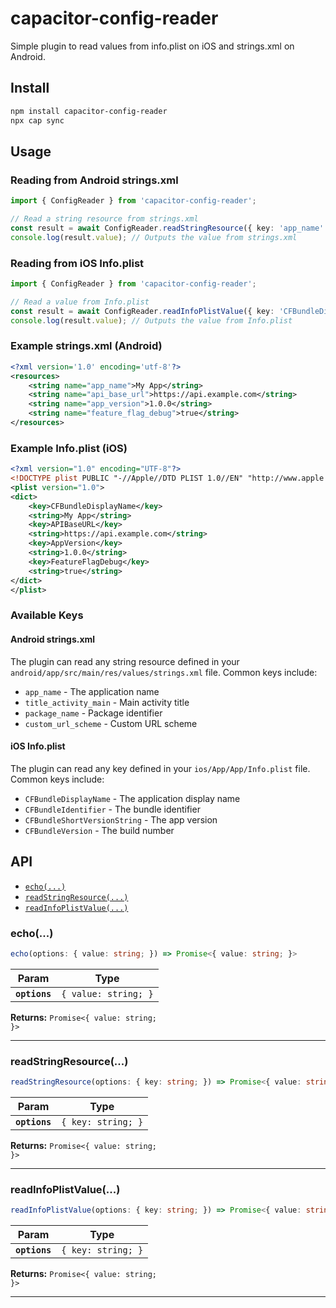 # capacitor-config-reader

Simple plugin to read values from info.plist on iOS and strings.xml on Android.

## Install

```bash
npm install capacitor-config-reader
npx cap sync
```

## Usage

### Reading from Android strings.xml

```typescript
import { ConfigReader } from 'capacitor-config-reader';

// Read a string resource from strings.xml
const result = await ConfigReader.readStringResource({ key: 'app_name' });
console.log(result.value); // Outputs the value from strings.xml
```

### Reading from iOS Info.plist

```typescript
import { ConfigReader } from 'capacitor-config-reader';

// Read a value from Info.plist
const result = await ConfigReader.readInfoPlistValue({ key: 'CFBundleDisplayName' });
console.log(result.value); // Outputs the value from Info.plist
```

### Example strings.xml (Android)

```xml
<?xml version='1.0' encoding='utf-8'?>
<resources>
    <string name="app_name">My App</string>
    <string name="api_base_url">https://api.example.com</string>
    <string name="app_version">1.0.0</string>
    <string name="feature_flag_debug">true</string>
</resources>
```

### Example Info.plist (iOS)

```xml
<?xml version="1.0" encoding="UTF-8"?>
<!DOCTYPE plist PUBLIC "-//Apple//DTD PLIST 1.0//EN" "http://www.apple.com/DTDs/PropertyList-1.0.dtd">
<plist version="1.0">
<dict>
    <key>CFBundleDisplayName</key>
    <string>My App</string>
    <key>APIBaseURL</key>
    <string>https://api.example.com</string>
    <key>AppVersion</key>
    <string>1.0.0</string>
    <key>FeatureFlagDebug</key>
    <string>true</string>
</dict>
</plist>
```

### Available Keys

#### Android strings.xml

The plugin can read any string resource defined in your `android/app/src/main/res/values/strings.xml` file. Common keys include:

- `app_name` - The application name
- `title_activity_main` - Main activity title
- `package_name` - Package identifier
- `custom_url_scheme` - Custom URL scheme

#### iOS Info.plist

The plugin can read any key defined in your `ios/App/App/Info.plist` file. Common keys include:

- `CFBundleDisplayName` - The application display name
- `CFBundleIdentifier` - The bundle identifier
- `CFBundleShortVersionString` - The app version
- `CFBundleVersion` - The build number

## API

<docgen-index>

* [`echo(...)`](#echo)
* [`readStringResource(...)`](#readstringresource)
* [`readInfoPlistValue(...)`](#readinfoplistvalue)

</docgen-index>

<docgen-api>
<!--Update the source file JSDoc comments and rerun docgen to update the docs below-->

### echo(...)

```typescript
echo(options: { value: string; }) => Promise<{ value: string; }>
```

| Param         | Type                            |
| ------------- | ------------------------------- |
| **`options`** | <code>{ value: string; }</code> |

**Returns:** <code>Promise&lt;{ value: string; }&gt;</code>

--------------------


### readStringResource(...)

```typescript
readStringResource(options: { key: string; }) => Promise<{ value: string; }>
```

| Param         | Type                          |
| ------------- | ----------------------------- |
| **`options`** | <code>{ key: string; }</code> |

**Returns:** <code>Promise&lt;{ value: string; }&gt;</code>

--------------------


### readInfoPlistValue(...)

```typescript
readInfoPlistValue(options: { key: string; }) => Promise<{ value: string; }>
```

| Param         | Type                          |
| ------------- | ----------------------------- |
| **`options`** | <code>{ key: string; }</code> |

**Returns:** <code>Promise&lt;{ value: string; }&gt;</code>

--------------------

</docgen-api>

